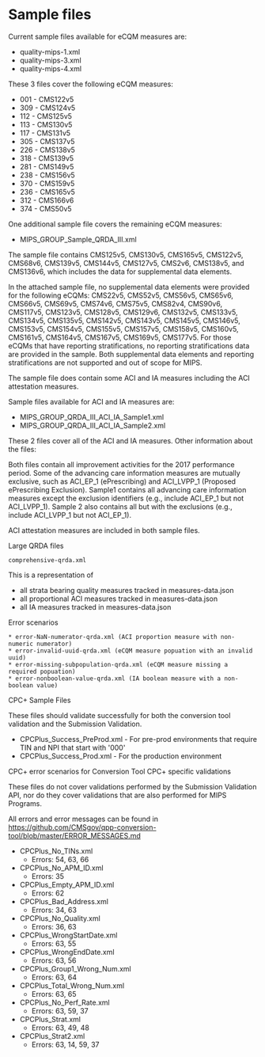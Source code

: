 # Sample files

Current sample files available for eCQM measures are:

* quality-mips-1.xml
* quality-mips-3.xml
* quality-mips-4.xml

These 3 files cover the following eCQM measures:

* 001 - CMS122v5
* 309 - CMS124v5
* 112 - CMS125v5
* 113 - CMS130v5
* 117 - CMS131v5
* 305 - CMS137v5
* 226 - CMS138v5
* 318 - CMS139v5
* 281 - CMS149v5
* 238 - CMS156v5
* 370 - CMS159v5
* 236 - CMS165v5
* 312 - CMS166v6
* 374 - CMS50v5

One additional sample file covers the remaining eCQM measures:

* MIPS_GROUP_Sample_QRDA_III.xml

The sample file contains CMS125v5, CMS130v5, CMS165v5, CMS122v5, CMS68v6, CMS139v5, CMS144v5, CMS127v5, CMS2v6, CMS138v5, and CMS136v6, which includes the data for supplemental data elements.

In the attached sample file, no supplemental data elements were provided for the following eCQMs: CMS22v5, CMS52v5, CMS56v5, CMS65v6, CMS66v5, CMS69v5, CMS74v6, CMS75v5, CMS82v4, CMS90v6, CMS117v5, CMS123v5, CMS128v5, CMS129v6, CMS132v5, CMS133v5, CMS134v5, CMS135v5, CMS142v5, CMS143v5, CMS145v5, CMS146v5, CMS153v5, CMS154v5, CMS155v5, CMS157v5, CMS158v5, CMS160v5, CMS161v5, CMS164v5, CMS167v5, CMS169v5, CMS177v5. For those eCQMs that have reporting stratifications, no reporting stratifications data are provided in the sample. Both supplemental data elements and reporting stratifications are not supported and out of scope for MIPS.

The sample file does contain some ACI and IA measures including the ACI attestation measures.

Sample files available for ACI and IA measures are:

* MIPS_GROUP_QRDA_III_ACI_IA_Sample1.xml
* MIPS_GROUP_QRDA_III_ACI_IA_Sample2.xml

These 2 files cover all of the ACI and IA measures.
Other information about the files:

Both files contain all improvement activities for the 2017 performance period.
Some of the advancing care information measures are mutually exclusive, such as ACI_EP_1
(ePrescribing) and ACI_LVPP_1 (Proposed ePrescribing Exclusion). Sample1 contains all
advancing care information measures except the exclusion identifiers (e.g.,
include ACI_EP_1 but not ACI_LVPP_1). Sample 2 also contains all but with the
exclusions (e.g., include ACI_LVPP_1 but not ACI_EP_1).

ACI attestation measures are included in both sample files.

Large QRDA files

    comprehensive-qrda.xml

This is a representation of
* all strata bearing quality measures tracked in measures-data.json
* all proportional ACI measures tracked in measures-data.json
* all IA measures tracked in measures-data.json

Error scenarios

    * error-NaN-numerator-qrda.xml (ACI proportion measure with non-numeric numerator)
    * error-invalid-uuid-qrda.xml (eCQM measure popuation with an invalid uuid)
    * error-missing-subpopulation-qrda.xml (eCQM measure missing a required popuation)
    * error-nonboolean-value-qrda.xml (IA boolean measure with a non-boolean value)

CPC+ Sample Files

These files should validate successfully for both the conversion tool validation and
the Submission Validation.

* CPCPlus_Success_PreProd.xml - For pre-prod environments that require TIN and NPI that start with '000'
* CPCPlus_Success_Prod.xml - For the production environment

CPC+ error scenarios for Conversion Tool CPC+ specific validations

These files do not cover validations performed by the Submission Validation API, nor
do they cover validations that are also performed for MIPS Programs.

All errors and error messages can be found in https://github.com/CMSgov/qpp-conversion-tool/blob/master/ERROR_MESSAGES.md

* CPCPlus_No_TINs.xml
  * Errors: 54, 63, 66
* CPCPlus_No_APM_ID.xml
  * Errors: 35
* CPCPlus_Empty_APM_ID.xml
  * Errors: 62
* CPCPlus_Bad_Address.xml
  * Errors: 34, 63
* CPCPlus_No_Quality.xml
  * Errors: 36, 63
* CPCPlus_WrongStartDate.xml
  * Errors: 63, 55
* CPCPlus_WrongEndDate.xml
  * Errors: 63, 56
* CPCPlus_Group1_Wrong_Num.xml
  * Errors: 63, 64
* CPCPlus_Total_Wrong_Num.xml
  * Errors: 63, 65
* CPCPlus_No_Perf_Rate.xml
  * Errors: 63, 59, 37
* CPCPlus_Strat.xml
  * Errors: 63, 49, 48
* CPCPlus_Strat2.xml
  * Errors: 63, 14, 59, 37

